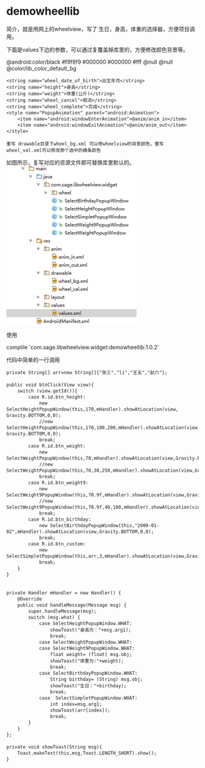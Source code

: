 # demowheellib

简介，就是用网上的wheelview，写了 生日，身高，体重的选择器，方便项目调用。

下面是values下边的参数，可以通过复覆盖掉库里的，方便修改颜色背景等。


  <color name="lib_item_text_color">@android:color/black</color>
    <color name="lib_color_default_bg">#f9f9f9</color>
    <color name="lib_color_cancel">#000000</color>
    <color name="lib_color_ok">#000000</color>
    <color name="lib_color_text_show">#fff</color>
    <drawable name="lib_ok_bg">@null</drawable>
    <drawable name="lib_cancel_bg">@null</drawable>
    <drawable name="lib_title_bg">@color/lib_color_default_bg</drawable>

    <string name="wheel_date_of_birth">出生年月</string>
    <string name="height">身高</string>
    <string name="weight">体重(公斤)</string>
    <string name="wheel_cancel">取消</string>
    <string name="wheel_complete">完成</string>
    <style name="PopupAnimation" parent="android:Animation">
        <item name="android:windowEnterAnimation">@anim/anim_in</item>
        <item name="android:windowExitAnimation">@anim/anim_out</item>
    </style>
    
    重写 drawable目录下wheel_bg.xml 可以修wheelview的背景颜色，重写wheel_val.xml可以修改那个选中的横条颜色

如图所示，复写对应的资源文件即可替换库里默认的。
![Image of 示例](https://raw.githubusercontent.com/salmanit/demowheellib/master/res.png)


使用

complile 'com.sage.libwheelview.widget:demowheellib:1.0.2'



代码中简单的一行调用


    private String[] arr=new String[]{"张三","li","王五","赵六"};

    public void btnClick(View view){
        switch (view.getId()){
            case R.id.btn_height:
                new SelectHeightPopupWindow(this,170,mHandler).showAtLocation(view, Gravity.BOTTOM,0,0);
                //new SelectHeightPopupWindow(this,170,100,200,mHandler).showAtLocation(view, Gravity.BOTTOM,0,0);
                break;
            case R.id.btn_weight:
                new SelectWeightPopupWindow(this,70,mHandler).showAtLocation(view,Gravity.BOTTOM,0,0);
                //new SelectWeightPopupWindow(this,70,30,250,mHandler).showAtLocation(view,Gravity.BOTTOM,0,0);
                break;
            case R.id.btn_weight9:
                new SelectWeight9PopupWindow(this,70.9f,mHandler).showAtLocation(view,Gravity.BOTTOM,0,0);
                //new SelectWeight9PopupWindow(this,70.9f,40,100,mHandler).showAtLocation(view,Gravity.BOTTOM,0,0);
                break;
            case R.id.btn_birthday:
                new SelectBirthdayPopupWindow(this,"2000-01-02",mHandler).showAtLocation(view,Gravity.BOTTOM,0,0);
                break;
            case R.id.btn_custom:
                new SelectSimpletPopupWindow(this,arr,3,mHandler).showAtLocation(view,Gravity.BOTTOM,0,0);
                break;
        }
    }


    private Handler mHandler = new Handler() {
        @Override
        public void handleMessage(Message msg) {
            super.handleMessage(msg);
            switch (msg.what) {
                case SelectHeightPopupWindow.WHAT:
                    showToast("身高为："+msg.arg1);
                    break;
                case SelectWeightPopupWindow.WHAT:
                case SelectWeight9PopupWindow.WHAT:
                    float weight= (float) msg.obj;
                    showToast("体重为:"+weight);
                    break;
                case SelectBirthdayPopupWindow.WHAT:
                    String birthday= (String) msg.obj;
                    showToast("生日："+birthday);
                    break;
                case  SelectSimpletPopupWindow.WHAT:
                    int index=msg.arg1;
                    showToast(arr[index]);
                    break;
            }
        }
    };

    private void showToast(String msg){
        Toast.makeText(this,msg,Toast.LENGTH_SHORT).show();
    }
